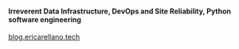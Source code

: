 #### Irreverent Data Infrastructure, DevOps and Site Reliability, Python software engineering


 
[blog.ericarellano.tech](http://blog.ericarellano.tech)
